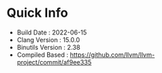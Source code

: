 # Quick Info
* Build Date : 2022-06-15
* Clang Version : 15.0.0
* Binutils Version : 2.38
* Compiled Based : https://github.com/llvm/llvm-project/commit/af9ee335
